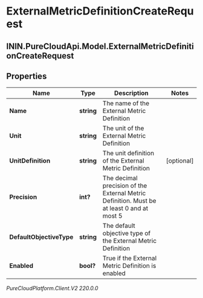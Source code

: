 # ExternalMetricDefinitionCreateRequest

## ININ.PureCloudApi.Model.ExternalMetricDefinitionCreateRequest

## Properties

|Name | Type | Description | Notes|
|------------ | ------------- | ------------- | -------------|
| **Name** | **string** | The name of the External Metric Definition | |
| **Unit** | **string** | The unit of the External Metric Definition | |
| **UnitDefinition** | **string** | The unit definition of the External Metric Definition | [optional] |
| **Precision** | **int?** | The decimal precision of the External Metric Definition. Must be at least 0 and at most 5 | |
| **DefaultObjectiveType** | **string** | The default objective type of the External Metric Definition | |
| **Enabled** | **bool?** | True if the External Metric Definition is enabled | |



_PureCloudPlatform.Client.V2 220.0.0_
